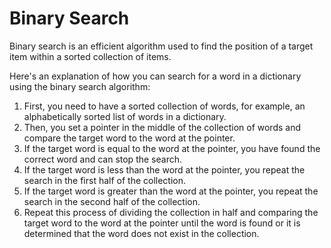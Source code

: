 # Binary Search

Binary search is an efficient algorithm used to find the position of a target item within a sorted collection of items.

Here's an explanation of how you can search for a word in a dictionary using the binary search algorithm:

1. First, you need to have a sorted collection of words, for example, an alphabetically sorted list of words in a dictionary.
2. Then, you set a pointer in the middle of the collection of words and compare the target word to the word at the pointer.
3. If the target word is equal to the word at the pointer, you have found the correct word and can stop the search.
4. If the target word is less than the word at the pointer, you repeat the search in the first half of the collection.
5. If the target word is greater than the word at the pointer, you repeat the search in the second half of the collection.
6. Repeat this process of dividing the collection in half and comparing the target word to the word at the pointer until the word is found or it is determined that the word does not exist in the collection.